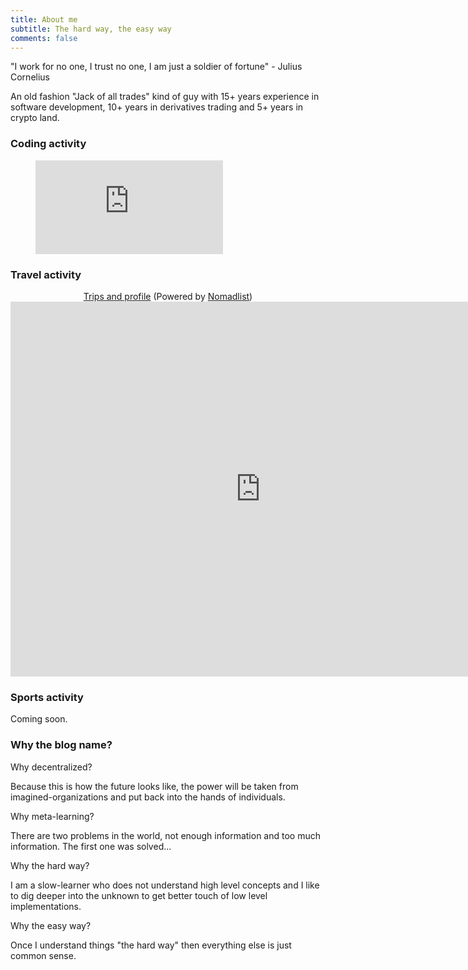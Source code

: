 ```yaml
---
title: About me
subtitle: The hard way, the easy way
comments: false
---
```


"I work for no one, I trust no one, I am just a soldier of fortune" - Julius Cornelius

An old fashion "Jack of all trades" kind of guy with 15+ years experience in software development, 10+ years in derivatives trading and 5+ years in crypto land.

### Coding activity

<figure><embed src="https://wakatime.com/share/@icostan/28b5cc40-90c8-4141-863e-36f35400a3cd.svg"></embed></figure>
<!-- <figure><embed src="https://wakatime.com/share/@icostan/a03ced1a-26bc-4e1a-955a-711998cf7791.svg"></embed></figure> -->

### Travel activity

<center>
<a href="https://nomadlist.com/@icostan" target="_blank">Trips and profile</a>
(Powered by <a href="https://nomadlist.com/" target="_blank">Nomadlist</a>)
</center>

<iframe width="800" height="600" style="background:#f9f9f9;" src="https://nomadlist.com/@icostan/embed" scrolling="no" frameborder="0" allowfullscreen></iframe>

### Sports activity

Coming soon.

### Why the blog name?


Why decentralized?

Because this is how the future looks like, the power will be taken from imagined-organizations and put back into the hands of individuals.

Why meta-learning?

There are two problems in the world, not enough information and too much information. The first one was solved...

Why the hard way?

I am a slow-learner who does not understand high level concepts and I like to dig deeper into the unknown to get better touch of low level implementations.

Why the easy way?

Once I understand things "the hard way" then everything else is just common sense.
